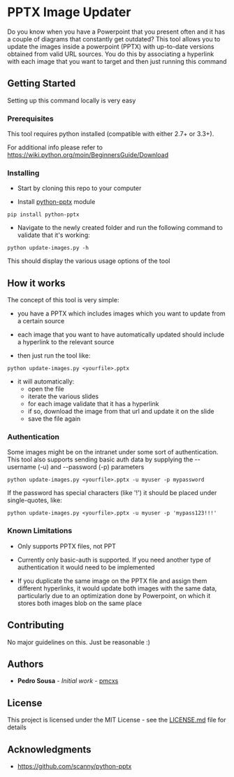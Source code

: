 # PPTX Image Updater

Do you know when you have a Powerpoint that you present often and it has a couple of diagrams that constantly get outdated?
This tool allows you to update the images inside a powerpoint (PPTX) with up-to-date versions obtained from valid URL sources. 
You do this by associating a hyperlink with each image that you want to target and then just running this command

## Getting Started

Setting up this command locally is very easy

### Prerequisites

This tool requires python installed (compatible with either 2.7+ or 3.3+).

For additional info please refer to https://wiki.python.org/moin/BeginnersGuide/Download

### Installing

- Start by cloning this repo to your computer

- Install [python-pptx](https://python-pptx.readthedocs.io/en/latest/user/install.html) module

```
pip install python-pptx
``` 
- Navigate to the newly created folder and run the following command to validate that it's working:

```
python update-images.py -h
```
This should display the various usage options of the tool

## How it works

The concept of this tool is very simple:

- you have a PPTX which includes images which you want to update from a certain source

- each image that you want to have automatically updated should include a hyperlink to the relevant source

- then just run the tool like:

```
python update-images.py <yourfile>.pptx
```

- it will automatically:
    - open the file 
    - iterate the various slides
    - for each image validate that it has a hyperlink
    - if so, download the image from that url and update it on the slide
    - save the file again

### Authentication ###

Some images might be on the intranet under some sort of authentication. This tool also supports sending basic auth data by supplying the --username (-u) and --password (-p) parameters

```
python update-images.py <yourfile>.pptx -u myuser -p mypassword
```

If the password has special characters (like '!') it should be placed under single-quotes, like:

```
python update-images.py <yourfile>.pptx -u myuser -p 'mypass123!!!'
```

### Known Limitations ###

- Only supports PPTX files, not PPT

- Currently only basic-auth is supported. If you need another type of authentication it would need to be implemented

- If you duplicate the same image on the PPTX file and assign them different hyperlinks, it would update both images with the same data, particularly due to an optimization done by Powerpoint, on which it stores both images blob on the same place


## Contributing

No major guidelines on this. Just be reasonable :)

## Authors

* **Pedro Sousa** - *Initial work* - [pmcxs](https://github.com/pmcxs)

## License

This project is licensed under the MIT License - see the [LICENSE.md](LICENSE.md) file for details

## Acknowledgments

* https://github.com/scanny/python-pptx
